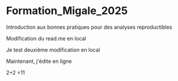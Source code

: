 # Formation_Migale_2025
Introduction aux bonnes pratiques pour des analyses reproductibles

Modification du read.me en local

Je test deuxième modification en local

Maintenant, j'édite en ligne

2+2 =11
